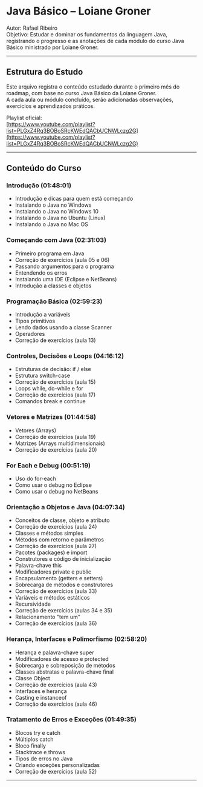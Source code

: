# Java Básico – Loiane Groner

Autor: Rafael Ribeiro  
Objetivo: Estudar e dominar os fundamentos da linguagem Java, registrando o progresso e as anotações de cada módulo do curso Java Básico ministrado por Loiane Groner.

---

## Estrutura do Estudo

Este arquivo registra o conteúdo estudado durante o primeiro mês do roadmap, com base no curso Java Básico da Loiane Groner.  
A cada aula ou módulo concluído, serão adicionadas observações, exercícios e aprendizados práticos.

Playlist oficial:  
[https://www.youtube.com/playlist?list=PLGxZ4Rq3BOBoSRcKWEdQACbUCNWLczg2G](https://www.youtube.com/playlist?list=PLGxZ4Rq3BOBoSRcKWEdQACbUCNWLczg2G)

---

## Conteúdo do Curso

### Introdução (01:48:01)
- Introdução e dicas para quem está começando  
- Instalando o Java no Windows  
- Instalando o Java no Windows 10  
- Instalando o Java no Ubuntu (Linux)  
- Instalando o Java no Mac OS  

### Começando com Java (02:31:03)
- Primeiro programa em Java  
- Correção de exercícios (aula 05 e 06)  
- Passando argumentos para o programa  
- Entendendo os erros  
- Instalando uma IDE (Eclipse e NetBeans)  
- Introdução a classes e objetos  

### Programação Básica (02:59:23)
- Introdução a variáveis  
- Tipos primitivos  
- Lendo dados usando a classe Scanner  
- Operadores  
- Correção de exercícios (aula 13)  

### Controles, Decisões e Loops (04:16:12)
- Estruturas de decisão: if / else  
- Estrutura switch-case  
- Correção de exercícios (aula 15)  
- Loops while, do-while e for  
- Correção de exercícios (aula 17)  
- Comandos break e continue  

### Vetores e Matrizes (01:44:58)
- Vetores (Arrays)  
- Correção de exercícios (aula 19)  
- Matrizes (Arrays multidimensionais)  
- Correção de exercícios (aula 20)  

### For Each e Debug (00:51:19)
- Uso do for-each  
- Como usar o debug no Eclipse  
- Como usar o debug no NetBeans  

### Orientação a Objetos e Java (04:07:34)
- Conceitos de classe, objeto e atributo  
- Correção de exercícios (aula 24)  
- Classes e métodos simples  
- Métodos com retorno e parâmetros  
- Correção de exercícios (aula 27)  
- Pacotes (packages) e import  
- Construtores e código de inicialização  
- Palavra-chave this  
- Modificadores private e public  
- Encapsulamento (getters e setters)  
- Sobrecarga de métodos e construtores  
- Correção de exercícios (aula 33)  
- Variáveis e métodos estáticos  
- Recursividade  
- Correção de exercícios (aulas 34 e 35)  
- Relacionamento "tem um"  
- Correção de exercícios (aula 36)  

### Herança, Interfaces e Polimorfismo (02:58:20)
- Herança e palavra-chave super  
- Modificadores de acesso e protected  
- Sobrecarga e sobreposição de métodos  
- Classes abstratas e palavra-chave final  
- Classe Object  
- Correção de exercícios (aula 43)  
- Interfaces e herança  
- Casting e instanceof  
- Correção de exercícios (aula 46)  

### Tratamento de Erros e Exceções (01:49:35)
- Blocos try e catch  
- Múltiplos catch  
- Bloco finally  
- Stacktrace e throws  
- Tipos de erros no Java  
- Criando exceções personalizadas  
- Correção de exercícios (aula 52)  

---